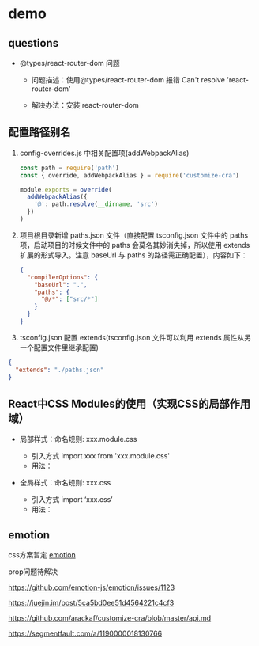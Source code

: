 # demo

## questions

- @types/react-router-dom 问题

  - 问题描述：使用@types/react-router-dom 报错 Can't resolve 'react-router-dom'

  - 解决办法：安装 react-router-dom

## 配置路径别名

1. config-overrides.js 中相关配置项(addWebpackAlias)

   ```javascript
   const path = require('path')
   const { override, addWebpackAlias } = require('customize-cra')

   module.exports = override(
     addWebpackAlias({
       '@': path.resolve(__dirname, 'src')
     })
   )
   ```

2. 项目根目录新增 paths.json 文件（直接配置 tsconfig.json 文件中的 paths 项，启动项目的时候文件中的 paths 会莫名其妙消失掉，所以使用 extends 扩展的形式导入。注意 baseUrl 与 paths 的路径需正确配置），内容如下：

   ```json
   {
     "compilerOptions": {
       "baseUrl": ".",
       "paths": {
         "@/*": ["src/*"]
       }
     }
   }
   ```

3. tsconfig.json 配置 extends(tsconfig.json 文件可以利用 extends 属性从另一个配置文件里继承配置)

```json
{
  "extends": "./paths.json"
}
```

## React中CSS Modules的使用（实现CSS的局部作用域）

- 局部样式：命名规则: xxx.module.css 

    - 引入方式 import xxx from 'xxx.module.css'
    - 用法：<div className={xxx.styleName}>

- 全局样式：命名规则: xxx.css  

    - 引入方式  import ‘xxx.css’
    - 用法：<div className='styleName'>

## emotion

css方案暂定 [emotion](https://emotion.sh/docs/css-prop)

prop问题待解决

https://github.com/emotion-js/emotion/issues/1123

https://juejin.im/post/5ca5bd0ee51d4564221c4cf3

https://github.com/arackaf/customize-cra/blob/master/api.md

https://segmentfault.com/a/1190000018130766



<!-- build 区分 development 和 production 模式 -->

<!-- 通过自定义环境变量来实现， 参考 How can I create build for my dev server, 在项目文件夹下创建 .env.production 和 .env.development 文件。 分别设置 REACT_APP_ENV 为 production 和 development。 在package.json 中创建新的命令如下：

业务代码中可以通过使用 process.env.REACT_APP_ENV 来区分不同构建环境 -->

<!-- 状态管理方案 redux or mobx -->

<!-- 代码拆分（路由懒加载） 参考 React.lazy 以及 React.Suspense -->
